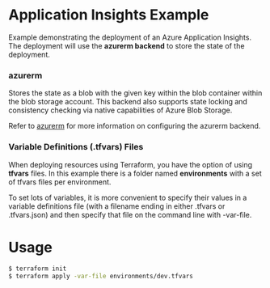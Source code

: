 # Application Insights Example

Example demonstrating the deployment of an Azure Application Insights.
The deployment will use the **azurerm backend** to store the state
of the deployment.

### azurerm

Stores the state as a blob with the given key within the blob
container within the blob storage account. This backend also
supports state locking and consistency checking via native
capabilities of Azure Blob Storage.

Refer to [azurerm](https://tinyurl.com/fk75jj7b) for more
information on configuring the azurerm backend.

### Variable Definitions (.tfvars) Files

When deploying resources using Terraform, you have the option
of using **tfvars** files. In this example there is a folder
named **environments** with a set of tfvars files per environment.

To set lots of variables, it is more convenient to specify their
values in a variable definitions file (with a filename ending in
either .tfvars or .tfvars.json) and then specify that file on
the command line with -var-file.

# Usage

```bash
$ terraform init
$ terraform apply -var-file environments/dev.tfvars
```
